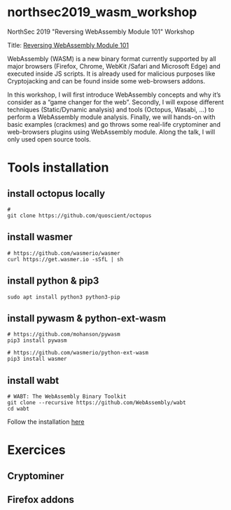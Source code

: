 # northsec2019_wasm_workshop
NorthSec 2019 "Reversing WebAssembly Module 101" Workshop

Title: [Reversing WebAssembly Module 101](https://nsec.io/session/2019-reversing-webassembly-module-101.html)

WebAssembly (WASM) is a new binary format currently supported by all major browsers (Firefox, Chrome, WebKit /Safari and Microsoft Edge) and executed inside JS scripts. It is already used for malicious purposes like Cryptojacking and can be found inside some web-browsers addons.

In this workshop, I will first introduce WebAssembly concepts and why it’s consider as a “game changer for the web”. Secondly, I will expose different techniques (Static/Dynamic analysis) and tools (Octopus, Wasabi, ...) to perform a WebAssembly module analysis. Finally, we will hands-on with basic examples (crackmes) and go throws some real-life cryptominer and web-browsers plugins using WebAssembly module. Along the talk, I will only used open source tools.

# Tools installation

## install octopus locally
```
# 
git clone https://github.com/quoscient/octopus
```

## install wasmer
```
# https://github.com/wasmerio/wasmer
curl https://get.wasmer.io -sSfL | sh
```

## install python & pip3
```
sudo apt install python3 python3-pip
```

## install pywasm & python-ext-wasm
```
# https://github.com/mohanson/pywasm
pip3 install pywasm

# https://github.com/wasmerio/python-ext-wasm
pip3 install wasmer
```

## install wabt
```
# WABT: The WebAssembly Binary Toolkit
git clone --recursive https://github.com/WebAssembly/wabt
cd wabt
```
Follow the installation [here](https://github.com/WebAssembly/wabt#building-using-cmake-directly-linux-and-macos)

# Exercices

## Cryptominer

## Firefox addons
